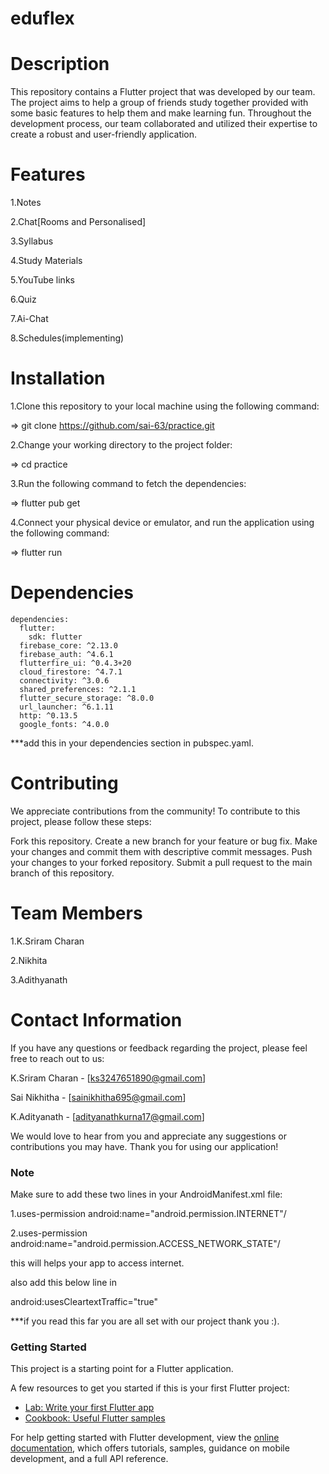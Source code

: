 # eduflex

# Description
This repository contains a Flutter project that was developed by our team. The project aims to help a group of friends study together provided with some basic features to help them and make learning fun. Throughout the development process, our team collaborated and utilized their expertise to create a robust and user-friendly application.

# Features
1.Notes

2.Chat[Rooms and Personalised]

3.Syllabus

4.Study Materials

5.YouTube links

6.Quiz

7.Ai-Chat

8.Schedules(implementing)


# Installation
1.Clone this repository to your local machine using the following command:

=> git clone https://github.com/sai-63/practice.git

2.Change your working directory to the project folder:

=> cd practice

3.Run the following command to fetch the dependencies:

=> flutter pub get

4.Connect your physical device or emulator, and run the application using the following command:

=> flutter run

# Dependencies

    dependencies:
      flutter:
        sdk: flutter
      firebase_core: ^2.13.0
      firebase_auth: ^4.6.1
      flutterfire_ui: ^0.4.3+20
      cloud_firestore: ^4.7.1
      connectivity: ^3.0.6
      shared_preferences: ^2.1.1
      flutter_secure_storage: ^8.0.0
      url_launcher: ^6.1.11
      http: ^0.13.5
      google_fonts: ^4.0.0
  
  
 ***add this in your dependencies section in pubspec.yaml.

# Contributing
We appreciate contributions from the community! To contribute to this project, please follow these steps:

Fork this repository.
Create a new branch for your feature or bug fix.
Make your changes and commit them with descriptive commit messages.
Push your changes to your forked repository.
Submit a pull request to the main branch of this repository.

# Team Members

1.K.Sriram Charan

2.Nikhita

3.Adithyanath

# Contact Information
If you have any questions or feedback regarding the project, please feel free to reach out to us:

K.Sriram Charan - [ks3247651890@gmail.com]

Sai Nikhitha - [sainikhitha695@gmail.com]

K.Adityanath - [adityanathkurna17@gmail.com]


We would love to hear from you and appreciate any suggestions or contributions you may have. Thank you for using our application!

### Note

Make sure to add these two lines in your AndroidManifest.xml file:

1.uses-permission android:name="android.permission.INTERNET"/

2.uses-permission android:name="android.permission.ACCESS_NETWORK_STATE"/

this will helps your app to access internet.

also add this below line in <activity>
    
android:usesCleartextTraffic="true"

***if you read this far you are all set with our project thank you :).
 
### Getting Started

This project is a starting point for a Flutter application.

A few resources to get you started if this is your first Flutter project:

- [Lab: Write your first Flutter app](https://docs.flutter.dev/get-started/codelab)
- [Cookbook: Useful Flutter samples](https://docs.flutter.dev/cookbook)

For help getting started with Flutter development, view the
[online documentation](https://docs.flutter.dev/), which offers tutorials,
samples, guidance on mobile development, and a full API reference.
